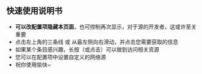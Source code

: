 ## 快速使用说明书

* **可以改配置项隐藏本页面**，也可控制再次显示，对于源的开发者，这或许至关重要
* 点击左上角的三条线 或 从最左侧向右滑动，并点击您需要获取的信息
* 如果某个条目感兴趣，长按（或点击）可以做到访问相关资源
* 您可以在配置项中设置自定义的网络源
* 祝你使用愉快~
